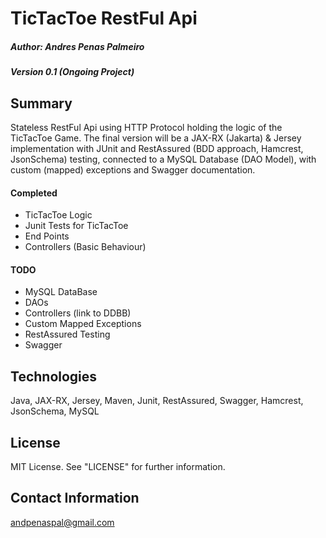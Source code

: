 # TicTacToe RestFul Api

##### Author: Andres Penas Palmeiro
##### Version 0.1 (Ongoing Project)

## Summary
Stateless RestFul Api using HTTP Protocol holding the logic of the TicTacToe Game. 
The final version will be a JAX-RX (Jakarta) & Jersey implementation with JUnit 
and RestAssured (BDD approach, Hamcrest, JsonSchema) testing, connected to a MySQL Database (DAO Model), with custom (mapped) exceptions 
and Swagger documentation.

#### Completed
* TicTacToe Logic
* Junit Tests for TicTacToe
* End Points
* Controllers (Basic Behaviour)
#### TODO
* MySQL DataBase
* DAOs
* Controllers (link to DDBB)
* Custom Mapped Exceptions
* RestAssured Testing
* Swagger

## Technologies
Java, JAX-RX, Jersey, Maven, Junit, RestAssured, Swagger, Hamcrest, JsonSchema, MySQL

## License
MIT License. See "LICENSE" for further information.

## Contact Information
andpenaspal@gmail.com